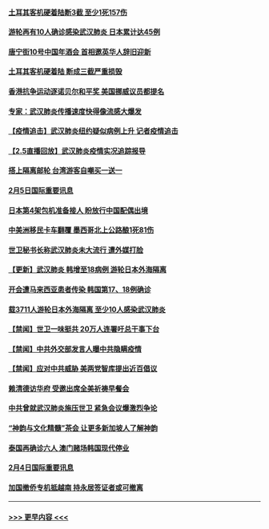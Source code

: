 #### [土耳其客机硬着陆断3截 至少1死157伤](../pages/prog202/a102770508.md?t=02061255) 
#### [游轮再有10人确诊感染武汉肺炎 日本累计达45例](../pages/prog202/a102770476.md?t=02061255) 
#### [唐宁街10号中国年酒会 首相邀英华人辞旧迎新](../pages/prog202/a102770458.md?t=02061255) 
#### [土耳其客机硬着陆 断成三截严重损毁](../pages/prog202/a102770239.md?t=02061255) 
#### [香港抗争运动逐诺贝尔和平奖 美国挪威议员都提名](../pages/prog202/a102770390.md?t=02061255) 
#### [专家：武汉肺炎传播速度快得像流感大爆发](../pages/prog202/a102770132.md?t=02061255) 
#### [【疫情追击】武汉肺炎纽约疑似病例上升 记者疫情追击](../pages/prog202/a102770000.md?t=02061255) 
#### [【2.5直播回放】武汉肺炎疫情实况追踪报导](../pages/prog202/a102769913.md?t=02061255) 
#### [搭上隔离邮轮 台湾游客自嘲买一送一](../pages/prog202/a102769845.md?t=02061255) 
#### [2月5日国际重要讯息](../pages/prog202/a102769821.md?t=02061255) 
#### [日本第4架包机准备接人 盼放行中国配偶出境](../pages/prog202/a102769765.md?t=02061255) 
#### [中美洲移民卡车翻覆 墨西哥北上公路酿1死81伤](../pages/prog202/a102769703.md?t=02061255) 
#### [世卫秘书长称武汉肺炎未大流行 遭外媒打脸](../pages/prog202/a102769679.md?t=02061255) 
#### [【更新】武汉肺炎 韩增至18病例 游轮日本外海隔离](../pages/prog202/a102758911.md?t=02061255) 
#### [开会遭马来西亚患者传染 韩国第17、18例确诊](../pages/prog202/a102769600.md?t=02061255) 
#### [载3711人游轮日本外海隔离 至少10人感染武汉肺炎](../pages/prog202/a102769538.md?t=02061255) 
#### [【禁闻】世卫一味挺共 20万人连署吁总干事下台](../pages/prog202/a102769445.md?t=02061255) 
#### [【禁闻】中共外交部发言人曝中共隐瞒疫情](../pages/prog202/a102769400.md?t=02061255) 
#### [【禁闻】应对中共威胁 美两党智库提出近百倡议](../pages/prog202/a102769357.md?t=02061255) 
#### [赖清德访华府  受邀出席全美祈祷早餐会](../pages/prog202/a102769350.md?t=02061255) 
#### [中共曾就武汉肺炎施压世卫 紧急会议爆激烈争论](../pages/prog202/a102769312.md?t=02061255) 
#### [“神韵与文化精髓”茶会 让更多新加坡人了解神韵](../pages/prog202/a102769286.md?t=02061255) 
#### [泰国再确诊六人 澳门赌场韩国现代停业](../pages/prog202/a102769239.md?t=02061255) 
#### [2月4日国际重要讯息](../pages/prog202/a102768884.md?t=02061255) 
#### [加国撤侨专机抵越南 持永居签证者或可撤离](../pages/prog202/a102768877.md?t=02061255) 

----
#### [ >>> 更早内容 <<< ](../indexes/prog202-earlier.md)
